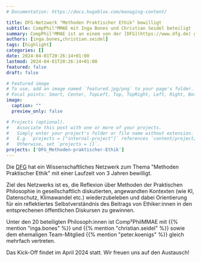 ```yaml
---
# Documentation: https://docs.hugoblox.com/managing-content/

title: DFG-Netzwerk "Methoden Praktischer Ethik" bewilligt
subtitle: CompPhil²MMAE mit Inga Bones und Christian Seidel beteiligt
summary: CompPhil²MMAE ist an einem von der [DFG](https://www.dfg.de) geförderten Wissenschaftliches Netzwerk zu "Methoden Praktischer Ethik" beteiligt. Das Netzwerk wird moralphilosophische Methoden in angewandten ethischen Kontexten (wie KI, Datenschutz, Klimawandel etc.) untersuchen und die Rolle von Ethiker:innen in den entsprechenen öffentlichen Diskursen reflektieren.
authors: [inga.bones,christian.seidel]
tags: [highlight]
categories: []
date: 2024-04-01T20:26:14+01:00
lastmod: 2024-04-01T20:26:14+01:00
featured: false
draft: false

# Featured image
# To use, add an image named `featured.jpg/png` to your page's folder.
# Focal points: Smart, Center, TopLeft, Top, TopRight, Left, Right, BottomLeft, Bottom, BottomRight.
image:
  caption: ""
  preview_only: false

# Projects (optional).
#   Associate this post with one or more of your projects.
#   Simply enter your project's folder or file name without extension.
#   E.g. `projects = ["internal-project"]` references `content/project/deep-learning/index.md`.
#   Otherwise, set `projects = []`.
projects: ['DFG_Methoden-praktischer-Ethik']
---
```


Die [DFG](https://www.dfg.de) hat ein Wissenschaftliches Netzwerk zum Thema "Methoden Praktischer Ethik" mit einer Laufzeit von 3 Jahren bewilligt. 

<!--more-->

Ziel des Netzwerks ist es, die Reflexion über Methoden der Praktischen Philosophie in gesellschaftlich diskutierten, angewandten Kontexten (wie KI, Datenschutz, Klimawandel etc.) wiederzubeleben und dabei Orientierung für ein reflektiertes Selbstverständnis des Beitrags von Ethiker:innen in den entsprechenen öffentlichen Diskursen zu gewinnen.

Unter den 20 beteiligten Philosoph:innen ist Comp²PhilMMAE mit {{% mention "inga.bones" %}} und {{% mention "christian.seidel" %}} sowie dem ehemaligen Team-Mitglied {{% mention "peter.koenigs" %}} gleich mehrfach vertreten.

Das Kick-Off findet im April 2024 statt. Wir freuen uns auf den Austausch!

